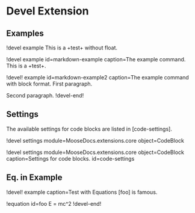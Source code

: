 # Devel Extension

## Examples

!devel example
This is a +test+ without float.


!devel example id=markdown-example caption=The example command.
This is a +test+.


!devel! example id=markdown-example2 caption=The example command with block format.
First paragraph.

Second paragraph.
!devel-end!


## Settings

The available settings for code blocks are listed in [code-settings].

!devel settings module=MooseDocs.extensions.core object=CodeBlock

!devel settings module=MooseDocs.extensions.core object=CodeBlock
       caption=Settings for code blocks.
       id=code-settings


## Eq. in Example

!devel! example caption=Test with Equations
[foo] is famous.

!equation id=foo
E = mc^2
!devel-end!
